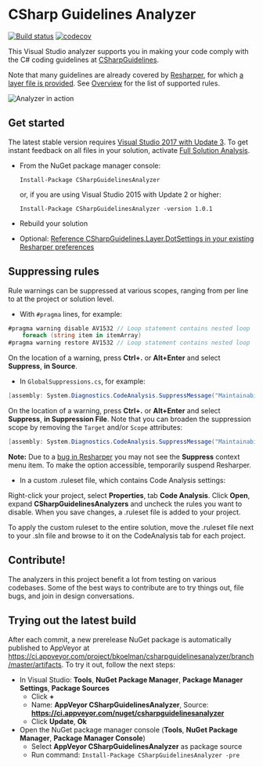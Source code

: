 # CSharp Guidelines Analyzer

[![Build status](https://ci.appveyor.com/api/projects/status/q37dldfggtcwf6u4/branch/master?svg=true)](https://ci.appveyor.com/project/bkoelman/csharpguidelinesanalyzer/branch/master)
[![codecov](https://codecov.io/gh/bkoelman/CSharpGuidelinesAnalyzer/branch/master/graph/badge.svg)](https://codecov.io/gh/bkoelman/CSharpGuidelinesAnalyzer)

This Visual Studio analyzer supports you in making your code comply with the C# coding guidelines at [CSharpGuidelines](https://github.com/dennisdoomen/CSharpGuidelines). 

Note that many guidelines are already covered by [Resharper](https://www.jetbrains.com/resharper/), for which [a layer file is provided](https://github.com/bkoelman/CSharpGuidelinesAnalyzer/blob/master/docs/Resharper%20Settings.md).
See [Overview](https://github.com/bkoelman/CSharpGuidelinesAnalyzer/blob/master/docs/Overview.md) for the list of supported rules.

![Analyzer in action](https://github.com/bkoelman/CSharpGuidelinesAnalyzer/blob/gh-pages/images/analyzer-in-action.png)

## Get started

The latest stable version requires [Visual Studio 2017 with Update 3](https://www.visualstudio.com/). To get instant feedback on all files in your solution, activate [Full Solution Analysis](https://github.com/bkoelman/CSharpGuidelinesAnalyzer/blob/master/docs/Full%20Solution%20Analysis.md).

* From the NuGet package manager console:

  `Install-Package CSharpGuidelinesAnalyzer` 

  or, if you are using Visual Studio 2015 with Update 2 or higher:

  `Install-Package CSharpGuidelinesAnalyzer -version 1.0.1`

* Rebuild your solution

* Optional: [Reference CSharpGuidelines.Layer.DotSettings in your existing Resharper preferences](https://github.com/bkoelman/CSharpGuidelinesAnalyzer/blob/master/docs/Resharper%20Settings.md)

## Suppressing rules
Rule warnings can be suppressed at various scopes, ranging from per line to at the project or solution level.

* With `#pragma` lines, for example:
```csharp
#pragma warning disable AV1532 // Loop statement contains nested loop
    foreach (string item in itemArray)
#pragma warning restore AV1532 // Loop statement contains nested loop
```
On the location of a warning, press **Ctrl+.** or **Alt+Enter** and select **Suppress**, **in Source**.

* In `GlobalSuppressions.cs`, for example:
```csharp
[assembly: System.Diagnostics.CodeAnalysis.SuppressMessage("Maintainability", "AV1532:Loop statement contains nested loop", Justification = "<Pending>", Scope = "member", Target = "~M:CSharpGuidelinesDemo.Demo.RunDemo(System.String[][],System.Boolean,System.String)~System.Collections.Generic.List{System.String}")]
```
On the location of a warning, press **Ctrl+.** or **Alt+Enter** and select **Suppress**, **in Suppression File**.
Note that you can broaden the suppression scope by removing the `Target` and/or `Scope` attributes:

```csharp
[assembly: System.Diagnostics.CodeAnalysis.SuppressMessage("Maintainability", "AV1532:Loop statement contains nested loop", Justification = "<Pending>")]
```

**Note:** Due to a [bug in Resharper](https://youtrack.jetbrains.com/issue/RSRP-461893) you may not see the **Suppress** context menu item. To make the option accessible, temporarily suspend Resharper.

* In a custom .ruleset file, which contains Code Analysis settings:

Right-click your project, select **Properties**, tab **Code Analysis**. Click **Open**, expand **CSharpGuidelinesAnalyzers** and uncheck the rules you want to disable. When you save changes, a .ruleset file is added to your project.

To apply the custom ruleset to the entire solution, move the .ruleset file next to your .sln file and browse to it on the CodeAnalysis tab for each project.

## Contribute!

The analyzers in this project benefit a lot from testing on various codebases. Some of the best ways to contribute are to try things out, file bugs, and join in design conversations.

## Trying out the latest build

After each commit, a new prerelease NuGet package is automatically published to AppVeyor at https://ci.appveyor.com/project/bkoelman/csharpguidelinesanalyzer/branch/master/artifacts. To try it out, follow the next steps:

* In Visual Studio: **Tools**, **NuGet Package Manager**, **Package Manager Settings**, **Package Sources**
    * Click **+**
    * Name: **AppVeyor CSharpGuidelinesAnalyzer**, Source: **https://ci.appveyor.com/nuget/csharpguidelinesanalyzer**
    * Click **Update**, **Ok**
* Open the NuGet package manager console  (**Tools**, **NuGet Package Manager**, **Package Manager Console**)
    * Select **AppVeyor CSharpGuidelinesAnalyzer** as package source
    * Run command: `Install-Package CSharpGuidelinesAnalyzer -pre`
